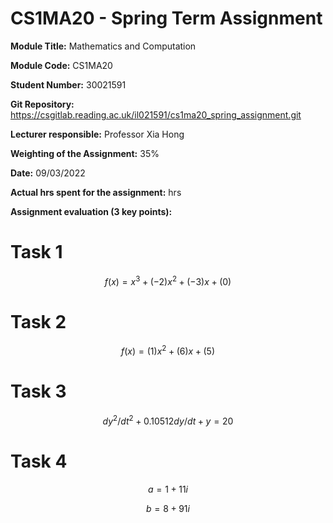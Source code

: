 # CS1MA20 - Spring Term Assignment

**Module Title:** Mathematics and Computation

**Module Code:** CS1MA20

**Student Number:** 30021591

**Git Repository:** https://csgitlab.reading.ac.uk/il021591/cs1ma20_spring_assignment.git

**Lecturer responsible:** Professor Xia Hong

**Weighting of the Assignment:** 35%

**Date:** 09/03/2022

**Actual hrs spent for the assignment:** hrs

**Assignment evaluation (3 key points):** 
# Task 1

$$
f(x)= x^3+  (-2)x^2+ (-3)x+(0)
$$

# Task 2

$$
f(x)=   (1)x^2+ (6)x+(5)
$$

# Task 3

$$
 dy^2/dt^2 + 0.10512dy /dt +  y = 20 
$$

# Task 4

$$
a =1+11i
$$

$$
b =8+91i
$$
